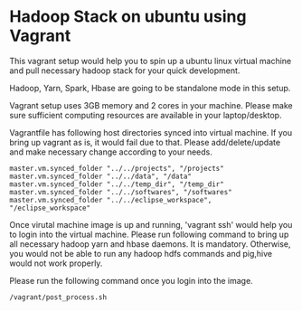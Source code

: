 # Hadoop Stack on ubuntu using Vagrant

This vagrant setup would help you to spin up a ubuntu linux virtual machine and pull necessary hadoop stack for your quick development.

Hadoop, Yarn, Spark, Hbase are going to be standalone mode in this setup.

Vagrant setup uses 3GB memory and 2 cores in your machine. Please make sure sufficient computing resources are available in your laptop/desktop.

Vagrantfile has following host directories synced into virtual machine. If you bring up vagrant as is, it would fail due to that. Please add/delete/update and make necessary change according to your needs.

```
master.vm.synced_folder "../../projects", "/projects"
master.vm.synced_folder "../../data", "/data"
master.vm.synced_folder "../../temp_dir", "/temp_dir"
master.vm.synced_folder "../../softwares", "/softwares"
master.vm.synced_folder "../../eclipse_workspace", "/eclipse_workspace"

```
Once virutal machine image is up and running, 'vagrant ssh' would help you to login into the virtual machine. Please run following command to bring up all necessary hadoop yarn and hbase daemons. It is mandatory. Otherwise, you would not be able to run any hadoop hdfs commands and pig,hive would not work properly.

Please run the following command once you login into the image.

```
/vagrant/post_process.sh
```
